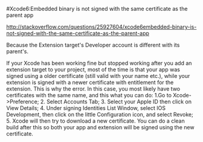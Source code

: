 #Xcode6:Embedded binary is not signed with the same certificate as the parent app

http://stackoverflow.com/questions/25927604/xcode6embedded-binary-is-not-signed-with-the-same-certificate-as-the-parent-app

Because the Extension target's Developer account is different with its parent's.


If your Xcode has been working fine but stopped working after you add an extension target to your project, most of the time is that your app was signed using a older certificate (still valid with your name etc.), while your extension is signed with a newer certificate with entitlement for the extension. This is why the error. In this case, you most likely have two certificates with the same name, and this what you can do:
1.Go to Xcode->Preference;
2. Select Accounts Tab;
3. Select your Apple ID then click on View Details;
4. Under signing Identities List Window, select IOS Development, then click on the little Configuration icon, and select Revoke;
5. Xcode will then try to download a new certificate.
You can do a clean build after this so both your app and extension will be signed using the new certificate.